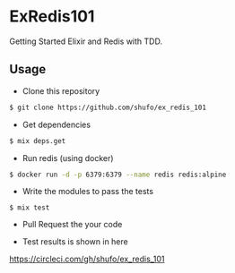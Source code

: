 # ExRedis101

Getting Started Elixir and Redis with TDD.

## Usage

- Clone this repository

```bash
$ git clone https://github.com/shufo/ex_redis_101
```

- Get dependencies

```bash
$ mix deps.get
```

- Run redis (using docker)

```bash
$ docker run -d -p 6379:6379 --name redis redis:alpine
```

- Write the modules to pass the tests


```
$ mix test
```

- Pull Request the your code

- Test results is shown in here

https://circleci.com/gh/shufo/ex_redis_101
